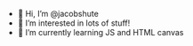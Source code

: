 - 👋 Hi, I’m @jacobshute
- 👀 I’m interested in lots of stuff!
- 🌱 I’m currently learning JS and HTML canvas


<!---
jacobshute/jacobshute is a ✨ special ✨ repository because its `README.md` (this file) appears on your GitHub profile.
You can click the Preview link to take a look at your changes.
--->
